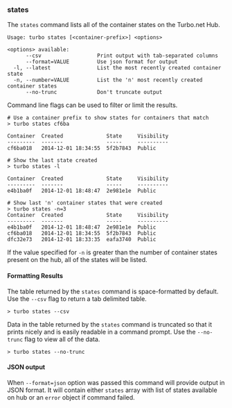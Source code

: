 ### states

The `states` command lists all of the container states on the Turbo.net Hub.  

```
Usage: turbo states [<container-prefix>] <options>

<options> available:
      --csv                  Print output with tab-separated columns
      --format=VALUE         Use json format for output
  -l, --latest               List the most recently created container state
  -n, --number=VALUE         List the 'n' most recently created container states
      --no-trunc             Don't truncate output
```

Command line flags can be used to filter or limit the results. 

```
# Use a container prefix to show states for containers that match
> turbo states cf6ba

Container  Created              State     Visibility
---------  -------              -----     ----------
cf6ba018   2014-12-01 18:34:55  5f2b7843  Public

# Show the last state created
> turbo states -l

Container  Created              State     Visibility
---------  -------              -----     ----------
e4b1ba0f   2014-12-01 18:48:47  2e981e1e  Public

# Show last 'n' container states that were created
> turbo states -n=3
Container  Created              State     Visibility
---------  -------              -----     ----------
e4b1ba0f   2014-12-01 18:48:47  2e981e1e  Public
cf6ba018   2014-12-01 18:34:55  5f2b7843  Public
dfc32e73   2014-12-01 18:33:35  eafa3740  Public
```

If the value specified for `-n` is greater than the number of container states present on the hub, all of the states will be listed. 

#### Formatting Results

The table returned by the `states` command is space-formatted by default. Use the `--csv` flag to return a tab delimited table. 

```
> turbo states --csv
```

Data in the table returned by the `states` command is truncated so that it prints nicely and is easily readable in a command prompt. Use the `--no-trunc` flag to view all of the data. 

```
> turbo states --no-trunc
```

#### JSON output

When `--format=json` option was passed this command will provide output in JSON format. It will contain either `states` array with list of states available on hub or an `error` object if command failed.